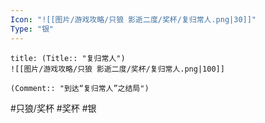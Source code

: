 ```yaml
---
Icon: "![[图片/游戏攻略/只狼 影逝二度/奖杯/复归常人.png|30]]"
Type: "银"
---
```

```ad-common-silver-trophy
title: (Title:: "复归常人")
![[图片/游戏攻略/只狼 影逝二度/奖杯/复归常人.png|100]]

(Comment:: "到达“复归常人”之结局")
```

#只狼/奖杯 #奖杯 #银
